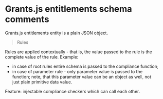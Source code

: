 # Grants.js entitlements schema comments

Grants.js entitlements entity is a plain JSON object.



> Rules

Rules are applied contextually - that is, the value passed to the rule is the complete value of the rule. Example:
- in case of root rules entire schema is passed to the compliance function;
- in case of parameter rule - only parameter value is passed to the function; note, that this parameter value can be an object as well, not just plain primitive data value.

Feature: injectable compliance checkers which can call each other.

